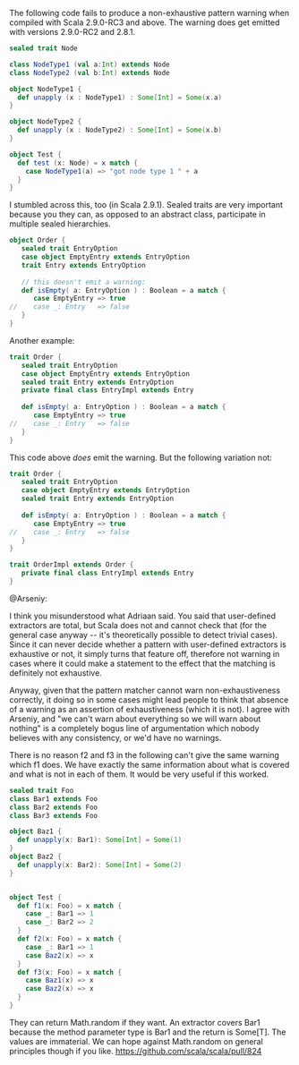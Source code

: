 The following code fails to produce a non-exhaustive pattern warning when compiled with Scala 2.9.0-RC3 and above. The warning does get emitted with versions 2.9.0-RC2 and 2.8.1.

```scala
sealed trait Node

class NodeType1 (val a:Int) extends Node
class NodeType2 (val b:Int) extends Node

object NodeType1 {
  def unapply (x : NodeType1) : Some[Int] = Some(x.a)
}

object NodeType2 {
  def unapply (x : NodeType2) : Some[Int] = Some(x.b)
}

object Test {
  def test (x: Node) = x match {
    case NodeType1(a) => "got node type 1 " + a 
  }
}
```
I stumbled across this, too (in Scala 2.9.1). Sealed traits are very important because you they can, as opposed to an abstract class, participate in multiple sealed hierarchies.

```scala
object Order {
   sealed trait EntryOption
   case object EmptyEntry extends EntryOption
   trait Entry extends EntryOption
   
   // this doesn't emit a warning:
   def isEmpty( a: EntryOption ) : Boolean = a match {
      case EmptyEntry => true
//    case _: Entry   => false
   }
}
```
Another example:

```scala
trait Order {
   sealed trait EntryOption
   case object EmptyEntry extends EntryOption
   sealed trait Entry extends EntryOption
   private final class EntryImpl extends Entry
       
   def isEmpty( a: EntryOption ) : Boolean = a match {
      case EmptyEntry => true
//    case _: Entry   => false
   }
}
```

This code above *does* emit the warning. But the following variation not:

```scala
trait Order {
   sealed trait EntryOption
   case object EmptyEntry extends EntryOption
   sealed trait Entry extends EntryOption
       
   def isEmpty( a: EntryOption ) : Boolean = a match {
      case EmptyEntry => true
//    case _: Entry   => false
   }
}

trait OrderImpl extends Order {
   private final class EntryImpl extends Entry
}
```

@Arseniy:

I think you misunderstood what Adriaan said. You said that user-defined extractors are total, but Scala does not and cannot check that (for the general case anyway -- it's theoretically possible to detect trivial cases). Since it can never decide whether a pattern with user-defined extractors is exhaustive or not, it simply turns that feature off, therefore not warning in cases where it could make a statement to the effect that the matching is definitely not exhaustive.

Anyway, given that the pattern matcher cannot warn non-exhaustiveness correctly, it doing so in some cases might lead people to think that absence of a warning as an assertion of exhaustiveness (which it is not).
I agree with Arseniy, and "we can't warn about everything so we will warn about nothing" is a completely bogus line of argumentation which nobody believes with any consistency, or we'd have no warnings.

There is no reason f2 and f3 in the following can't give the same warning which f1 does.  We have exactly the same information about what is covered and what is not in each of them.  It would be very useful if this worked.
```scala
sealed trait Foo
class Bar1 extends Foo
class Bar2 extends Foo
class Bar3 extends Foo

object Baz1 {
  def unapply(x: Bar1): Some[Int] = Some(1)
}
object Baz2 {
  def unapply(x: Bar2): Some[Int] = Some(2)
}


object Test {
  def f1(x: Foo) = x match {
    case _: Bar1 => 1
    case _: Bar2 => 2
  }
  def f2(x: Foo) = x match {
    case _: Bar1 => 1
    case Baz2(x) => x
  }
  def f3(x: Foo) = x match {
    case Baz1(x) => x
    case Baz2(x) => x
  }
}
```
They can return Math.random if they want.  An extractor covers Bar1 because the method parameter type is Bar1 and the return is Some[T].  The values are immaterial. We can hope against Math.random on general principles though if you like.
https://github.com/scala/scala/pull/824
